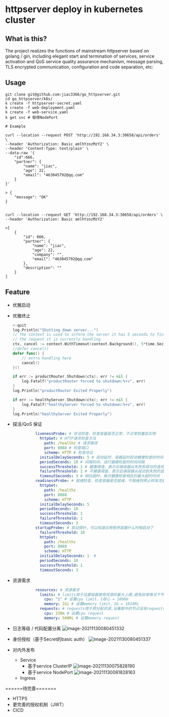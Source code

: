 # httpserver deploy in kubernetes cluster

## What is this?

The project realizes the functions of mainstream httpserver based on golang / gin, including elegant start 
and termination of services, service activation and QoS service quality assurance mechanism, message parsing, 
TLS encrypted communication, configuration and code separation, etc:

## Usage

```shell
git clone git@github.com:jiac3366/go_httpserver.git
cd go_httpserver/k8s/
k create -f httpserver-secret.yaml
k create -f web-deployment.yaml
k create -f web-service.yaml
k get svc # 取得NodePort
```

```shell
# Example

curl --location --request POST 'http://192.168.34.3:30658/api/orders' \
--header 'Authorization: Basic amlhYzozMzY2' \
--header 'Content-Type: text/plain' \
--data-raw '{
    "id":666,
    "partner": {
        "name": "jiac",
        "age": 22,
        "email": "463045792@qq.com"
    }
}'

> {
    "message": "OK"
}


curl --location --request GET 'http://192.168.34.3:30658/api/orders' \
--header 'Authorization: Basic amlhYzozMzY2'

>[
    {
        "id": 666,
        "partner": {
            "name": "jiac",
            "age": 22,
            "company": "",
            "email": "463045792@qq.com"
        },
        "description": ""
    }
]
```



## Feature

- 优雅启动

- 优雅终止

  ```go
  <-quit
  log.Println("Shutting down server...")
  // The context is used to inform the server it has 5 seconds to finish
  // the request it is currently handling
  ctx, cancel := context.WithTimeout(context.Background(), 5*time.Second)
  //defer cancel()
  defer func() {
      // extra handling here
      cancel()
  }()
  
  if err := productRouter.Shutdown(ctx); err != nil {
      log.Fatalf("productRouter forced to shutdown:%+v", err)
  }
  log.Println("productRouter Exited Properly")
  
  if err := healthyServer.Shutdown(ctx); err != nil {
      log.Fatalf("healthyServer forced to shutdown:%+v", err)
  }
  log.Println("healthyServer Exited Properly")
  ```

- 探活/QoS 保证

  ```yaml
            livenessProbe: # 存活检查，检查容器是否正常，不正常则重启实例
              httpGet: # HTTP请求检查方法
                path: /healthz # 请求路径
                port: 8088 # 检查端口
                scheme: HTTP # 检查协议
              initialDelaySeconds: 5 # 启动延时，容器延时启动健康检查的时间
              periodSeconds: 10 # 间隔时间，进行健康检查的时间间隔
              successThreshold: 1 # 健康阈值，表示后端容器从失败到成功的连续健康检查成功次数
              failureThreshold: 1 # 不健康阈值，表示后端容器从成功到失败的连续健康检查成功次数
              timeoutSeconds: 3 # 响应超时，每次健康检查响应的最大超时时间
            readinessProbe: # 就绪检查，检查容器是否就绪，不就绪则停止转发流量到当前实例
              httpGet:
                path: /healthz
                port: 8088
                scheme: HTTP
              initialDelaySeconds: 5
              periodSeconds: 10
              successThreshold: 1
              failureThreshold: 1
              timeoutSeconds: 3
            startupProbe: # 启动探针，可以知道应用程序容器什么时候启动了
              failureThreshold: 10
              httpGet:
                path: /healthz
                port: 8088
                scheme: HTTP
              initialDelaySeconds: 1  #
              periodSeconds: 10
              successThreshold: 1
              timeoutSeconds: 3
  ```

  

- 资源需求

  ```yaml
            resources: # 资源需求
              limits: # limits用于设置容器使用资源的最大上限,避免异常情况下节点资源消耗过多
                cpu: "1" # 设置cpu limit，1核心 = 1000m
                memory: 1Gi # 设置memory limit，1G = 1024Mi
              requests: # requests用于预分配资源,当集群中的节点没有request所要求的资源数量时,容器会创建失败
                cpu: 250m # 设置cpu request
                memory: 500Mi # 设置memory request
  ```

  

- 日志等级 / 代码配置分离
  ![image-20211130080451332](https://cdn.jsdelivr.net/gh/jiac3366/image-host@master/httpserver/2299500dacebaf4028b0015266fb924.pmtjq7y8hq8.png)
  
- 身份授权（基于Secret的basic auth）
  ![image-20211130080451337](https://cdn.jsdelivr.net/gh/jiac3366/image-host@master/httpserver/image-20211130080451337.26njmyu47mlc.png)

- 对内外发布

  - Service
    - 基于service ClusterIP
      ![image-20211130075828190](https://cdn.jsdelivr.net/gh/jiac3366/image-host@master/httpserver/959419e376223ca57ce31df0e69ee03.5ecrpo120rc0.png)
    - 基于service NodePort
      ![image-20211130081828163](https://cdn.jsdelivr.net/gh/jiac3366/image-host@master/httpserver/6eec6296b4e14f507965220791edbd2.2nf87vzu3b00.png)
  - Ingress

  

======待完善=======

- HTTPS
- 更完善的授权机制（JWT）
- CICD
